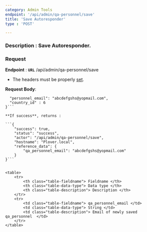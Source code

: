 ```yaml
---
category: Admin Tools
endpoint: '/api/admin/qa-personnel/save'
title: 'Save Autoresponder'
type : 'POST'

---
```

### **Description** : Save Autoresponder.
### Request

**Endpoint** : **`URL`** /api/admin/qa-personnel/save

* The headers must be properly [set](#/Info-setting-headers-token).

**Request Body**: 

```{
  "personnel_email": "abcdefgshs@yopmail.com",
  "country_id" : 6
}```

**If success**, returns : 

```{
    "success": true,
    "status": "success",
    "actor": "/api/admin/qa-personnel/save",
    "hostname": "Plover.local",
    "reference_data": {
        "qa_personnel_email": "abcdefgshs@yopmail.com"
    }
}```


<table>
	<tr>
		<th class="table-fieldname"> Fieldname </th>
		<th class="table-data-type"> Data type </th>
		<th class="table-description"> Description </th>
	</tr>
	<tr>
		<td class="table-fieldname"> qa_personnel_email </td>
		<td class="table-data-type"> String </td>
		<td class="table-description"> Email of newly saved qa_personnel  </td>
	</tr>
</table>